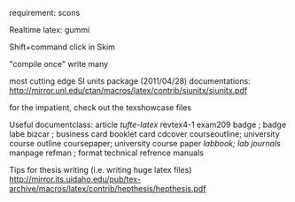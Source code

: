 

requirement: scons

Realtime latex: gummi

Shift+command click in Skim

"compile once" write many

most cutting edge SI units package (2011/04/28)
documentations:
http://mirror.unl.edu/ctan/macros/latex/contrib/siunitx/siunitx.pdf


for the impatient, check out the texshowcase files

Useful documentclass:
article
*tufte-latex*
revtex4-1
exam209
badge ; badge labe
bizcar ; business card
booklet
card
cdcover
courseoutline; university course outline
coursepaper; university course paper
*labbook; lab journals*
manpage
refman ; format technical refrence manuals



Tips for thesis writing (i.e. writing huge latex files)
http://mirror.its.uidaho.edu/pub/tex-archive/macros/latex/contrib/hepthesis/hepthesis.pdf



